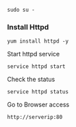 ```
sudo su -
```
### Install Httpd

```
yum install httpd -y
```

Start httpd service

```
service httpd start
```

Check the status 

```
service httpd status
```

Go to Browser access 
```
http://serverip:80
```
